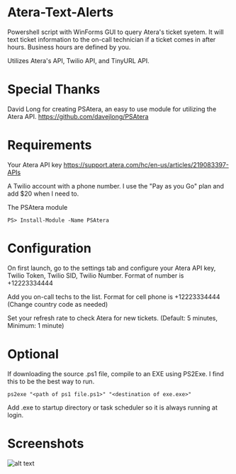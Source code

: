 # Atera-Text-Alerts
Powershell script with WinForms GUI to query Atera's ticket syetem. It will text ticket information to the on-call technician if a ticket comes in after hours. Business hours are defined by you.

Utilizes Atera's API, Twilio API, and TinyURL API.

# Special Thanks
David Long for creating PSAtera, an easy to use module for utilizing the Atera API.
https://github.com/davejlong/PSAtera

# Requirements
Your Atera API key
https://support.atera.com/hc/en-us/articles/219083397-APIs

A Twilio account with a phone number. I use the "Pay as you Go" plan and add $20 when I need to.

The PSAtera module

```PS> Install-Module -Name PSAtera```

# Configuration
On first launch, go to the settings tab and configure your Atera API key, Twilio Token, Twilio SID, Twilio Number. Format of number is +12223334444

Add you on-call techs to the list. Format for cell phone is +12223334444 (Change country code as needed)

Set your refresh rate to check Atera for new tickets. (Default: 5 minutes, Minimum: 1 minute)

# Optional

If downloading the source .ps1 file, compile to an EXE using PS2Exe. I find this to be the best way to run.

```ps2exe "<path of ps1 file.ps1>" "<destination of exe.exe>"```

Add .exe to startup directory or task scheduler so it is always running at login.

# Screenshots

![alt text](https://i.imgur.com/JGSDL1r.png)

